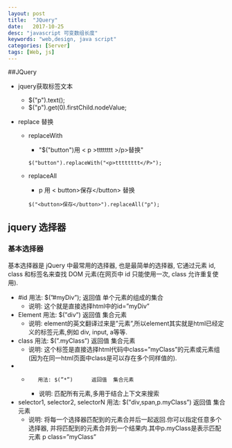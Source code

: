 ```yaml
---
layout: post
title:  "JQuery"
date:   2017-10-25
desc: "javascript 可变数组长度"
keywords: "web,design, java script"
categories: [Server]
tags: [Web, js]
---
```


##JQuery

* jquery获取标签文本
	- $("p").text();
	- $("p").get(0).firstChild.nodeValue;
	
* replace 替换
	- replaceWith
		- "$("button")用 &lt; p >tttttttt &gt;/p>替换"
		```
		$("button").replaceWith("<p>tttttttt</P>");
		```
	- replaceAll
	 
	    - p 用  &lt; button>保存&lt;/button>  替换
	    ```
		$("<button>保存</button>").replaceAll("p");
		```

## jquery 选择器

### 基本选择器
	
基本选择器是 jQuery 中最常用的选择器, 也是最简单的选择器, 它通过元素 id, class 和标签名来查找 DOM 元素(在网页中 id 只能使用一次, class 允许重复使用).

+ \#id     用法: $(”#myDiv”);    返回值  单个元素的组成的集合
	- 说明: 这个就是直接选择html中的id=”myDiv”
+ Element  用法: $(”div”)     返回值  集合元素
	-  说明: element的英文翻译过来是”元素”,所以element其实就是html已经定义的标签元素,例如 div, input, a等等.
+ class    用法: $(”.myClass”)      返回值  集合元素
	-  说明: 这个标签是直接选择html代码中class=”myClass”的元素或元素组(因为在同一html页面中class是可以存在多个同样值的).
+ *        用法: $(”*”)      返回值  集合元素
	-  说明: 匹配所有元素,多用于结合上下文来搜索
+ selector1, selector2, selectorN   用法: $(”div,span,p.myClass”)    返回值  集合元素
	-   说明: 将每一个选择器匹配到的元素合并后一起返回.你可以指定任意多个选择器, 并将匹配到的元素合并到一个结果内.其中p.myClass是表示匹配元素
       p class=”myClass”

